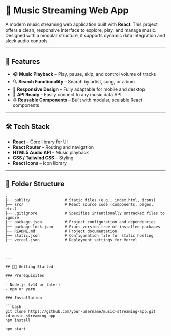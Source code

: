 # 🎵 Music Streaming Web App

A modern music streaming web application built with **React**. This project offers a clean, responsive interface to explore, play, and manage music. Designed with a modular structure, it supports dynamic data integration and sleek audio controls.

---

## 🚀 Features

- 🎧 **Music Playback** – Play, pause, skip, and control volume of tracks
- 🔍 **Search Functionality** – Search by artist, song, or album
- 📱 **Responsive Design** – Fully adaptable for mobile and desktop
- 🔄 **API Ready** – Easily connect to any music data API
- ♻️ **Reusable Components** – Built with modular, scalable React components

---

## 🛠️ Tech Stack

- **React** – Core library for UI
- **React Router** – Routing and navigation
- **HTML5 Audio API** – Music playback
- **CSS / Tailwind CSS** – Styling
- **React Icons** – Icon library

---

## 📂 Folder Structure
```text
.
├── public/               # Static files (e.g., index.html, icons)
├── src/                  # React source code (components, pages, etc.)
├── .gitignore            # Specifies intentionally untracked files to ignore
├── package.json          # Project configuration and dependencies
├── package-lock.json     # Exact version tree of installed packages
├── README.md             # Project documentation
├── static.json           # Configuration file for static hosting
├── vercel.json           # Deployment settings for Vercel



---

## 🧑‍💻 Getting Started

### Prerequisites

- Node.js (v14 or later)
- npm or yarn

### Installation

```bash
git clone https://github.com/your-username/music-streaming-app.git
cd music-streaming-app
npm install

npm start


